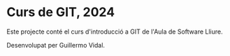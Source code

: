 # Curs de GIT, 2024

Este projecte conté el curs d'introducció a GIT de l'Aula de Software Lliure.

Desenvolupat per Guillermo Vidal.
